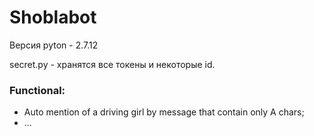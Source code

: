 # Shoblabot
Версия pyton - 2.7.12

secret.py -  хранятся все токены и некоторые id.

### Functional:
- Auto mention of a driving girl by message that contain only A chars;
- ...